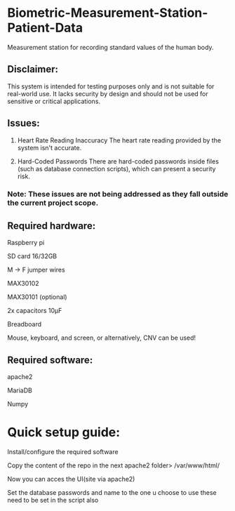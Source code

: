 # Biometric-Measurement-Station-Patient-Data
Measurement station for recording standard values of the human body.

## Disclaimer: 
This system is intended for testing purposes only and is not suitable for real-world use. It lacks security by design and should not be used for sensitive or critical applications.

## Issues:
1. Heart Rate Reading Inaccuracy
The heart rate reading provided by the system isn't accurate.

2. Hard-Coded Passwords
There are hard-coded passwords inside files (such as database connection scripts), which can present a security risk.

### Note: These issues are not being addressed as they fall outside the current project scope.


## Required hardware:
Raspberry pi 

SD card 16/32GB

M -> F jumper wires

MAX30102 

MAX30101 (optional)

2x capacitors 10μF

Breadboard

Mouse, keyboard, and screen, or alternatively, CNV can be used!

## Required software:
apache2

MariaDB

Numpy

# Quick setup guide:

Install/configure the required software

Copy the content of the repo in the next apache2 folder>  /var/www/html/

Now you can acces the UI(site via apache2)

Set the database passwords and name to the one u choose to use these need to be set in the script also

